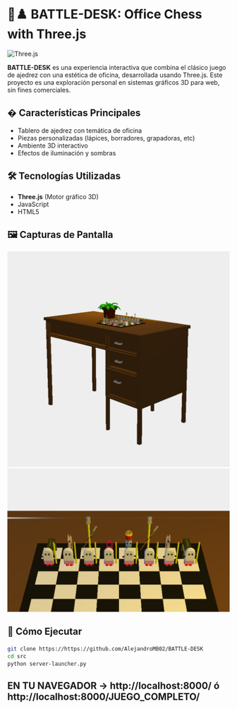 # 🏢♟️ BATTLE-DESK: Office Chess with Three.js

![Three.js](https://img.shields.io/badge/Three.js-3D%20Graphics-ff69b4) 

**BATTLE-DESK** es una experiencia interactiva que combina el clásico juego de ajedrez con una estética de oficina, desarrollada usando Three.js. Este proyecto es una exploración personal en sistemas gráficos 3D para web, sin fines comerciales.

## � Características Principales
- Tablero de ajedrez con temática de oficina
- Piezas personalizadas (lápices, borradores, grapadoras, etc)
- Ambiente 3D interactivo
- Efectos de iluminación y sombras

## 🛠️ Tecnologías Utilizadas
- **Three.js** (Motor gráfico 3D)
- JavaScript
- HTML5

## 🖼️ Capturas de Pantalla
<!-- Reemplaza estos enlaces con tus propias imágenes -->
![Vista general](/img/general.png)
![Piezas detalle](/img/piezas.png)

## 🚀 Cómo Ejecutar
```bash
git clone https://https://github.com/AlejandroMB02/BATTLE-DESK
cd src
python server-launcher.py
```
## EN TU NAVEGADOR -> http://localhost:8000/ ó http://localhost:8000/JUEGO_COMPLETO/